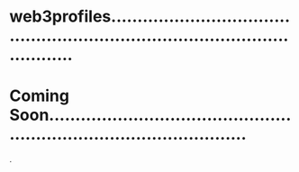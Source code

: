 # web3profiles...................................................................................................
# Coming Soon...........................................................................................
.
